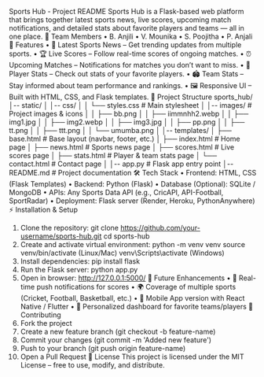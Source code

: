Sports Hub - Project README
Sports Hub is a Flask-based web platform that brings together latest sports news, live scores, upcoming match notifications, and detailed stats about favorite players and teams — all in one place.
👥 Team Members
• B. Anjili
• V. Mounika
• S. Poojitha
• P. Anjali
🚀 Features
•	📢 Latest Sports News – Get trending updates from multiple sports.
•	🏆 Live Scores – Follow real-time scores of ongoing matches.
•	⏰ Upcoming Matches – Notifications for matches you don’t want to miss.
•	👤 Player Stats – Check out stats of your favorite players.
•	🏟️ Team Stats – Stay informed about team performance and rankings.
•	🖼️ Responsive UI – Built with HTML, CSS, and Flask templates.
📂 Project Structure
sports_hub/
│-- static/
│   │-- css/
│   │   └── styles.css        # Main stylesheet
│   │-- images/               # Project images & icons
│   │   ├── bb.png
│   │   ├── iimmnhh2.webp
│   │   ├── img1.jpg
│   │   ├── img2.webp
│   │   ├── img3.jpg
│   │   ├── pp.png
│   │   ├── tt.png
│   │   ├── ttt.png
│   │   └── umumba.png
│
│-- templates/
│   ├── base.html             # Base layout (navbar, footer, etc.)
│   ├── index.html            # Home page
│   ├── news.html             # Sports news page
│   ├── scores.html           # Live scores page
│   ├── stats.html            # Player & team stats page
│   └── contact.html          # Contact page
│
│-- app.py                    # Flask app entry point
│-- README.md                 # Project documentation
🛠️ Tech Stack
•	Frontend: HTML, CSS (Flask Templates)
•	Backend: Python (Flask)
•	Database (Optional): SQLite / MongoDB
•	APIs: Any Sports Data API (e.g., CricAPI, API-Football, SportRadar)
•	Deployment: Flask server (Render, Heroku, PythonAnywhere)
⚡ Installation & Setup
1.	Clone the repository:
   git clone https://github.com/your-username/sports-hub.git
   cd sports-hub
2.	Create and activate virtual environment:
   python -m venv venv
   source venv/bin/activate (Linux/Mac)
   venv\Scripts\activate (Windows)
3.	Install dependencies:
   pip install flask
4.	Run the Flask server:
   python app.py
5.	Open in browser: http://127.0.0.1:5000/
🎯 Future Enhancements
•	🔔 Real-time push notifications for scores
•	🌍 Coverage of multiple sports (Cricket, Football, Basketball, etc.)
•	📱 Mobile App version with React Native / Flutter
•	📰 Personalized dashboard for favorite teams/players
🤝 Contributing
1. Fork the project
2. Create a new feature branch (git checkout -b feature-name)
3. Commit your changes (git commit -m 'Added new feature')
4. Push to your branch (git push origin feature-name)
5. Open a Pull Request
📜 License
This project is licensed under the MIT License – free to use, modify, and distribute.
